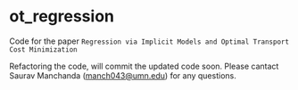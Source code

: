 # ot_regression
Code for the paper `Regression via Implicit Models and Optimal Transport Cost Minimization`

Refactoring the code, will commit the updated code soon. Please cantact Saurav Manchanda (manch043@umn.edu) for any questions.
